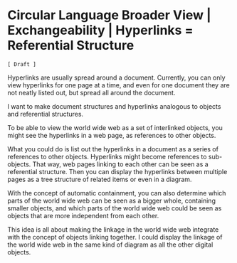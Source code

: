 ﻿Circular Language Broader View | Exchangeability | Hyperlinks = Referential Structure
=====================================================================================

`[ Draft ]`

Hyperlinks are usually spread around a document. Currently, you can only view hyperlinks for one page at a time, and even for one document they are not neatly listed out, but spread all around the document.

I want to make document structures and hyperlinks analogous to objects and referential structures.

To be able to view the world wide web as a set of interlinked objects, you might see the hyperlinks in a web page, as references to other objects.

What you could do is list out the hyperlinks in a document as a series of references to other objects. Hyperlinks might become references to sub-objects. That way, web pages linking to each other can be seen as a referential structure. Then you can display the hyperlinks between multiple pages as a tree structure of related items or even in a diagram.

With the concept of automatic containment, you can also determine which parts of the world wide web can be seen as a bigger whole, containing smaller objects, and which parts of the world wide web could be seen as objects that are more independent from each other.

This idea is all about making the linkage in the world wide web integrate with the concept of objects linking together. I could display the linkage of the world wide web in the same kind of diagram as all the other digital objects.